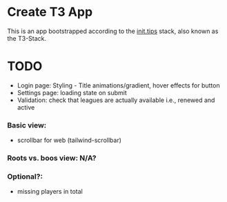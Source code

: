 # Create T3 App

This is an app bootstrapped according to the [init.tips](https://init.tips) stack, also known as the T3-Stack.

# TODO
- Login page: Styling - Title animations/gradient, hover effects for button
- Settings page: loading state on submit
- Validation: check that leagues are actually available i.e., renewed and active
### Basic view: 
- scrollbar for web (tailwind-scrollbar)
### Roots vs. boos view: N/A?
### Optional?:
- missing players in total